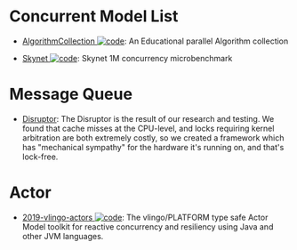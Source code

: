 # Concurrent Model List

- [AlgorithmCollection ![code](https://shorturl.at/dlxyK)](https://github.com/s-hironobu/AlgorithmCollection): An Educational parallel Algorithm collection

- [Skynet ![code](https://shorturl.at/dlxyK)](https://github.com/atemerev/skynet): Skynet 1M concurrency microbenchmark

# Message Queue

- [Disruptor](http://lmax-exchange.github.io/disruptor/): The Disruptor is the result of our research and testing. We found that cache misses at the CPU-level, and locks requiring kernel arbitration are both extremely costly, so we created a framework which has "mechanical sympathy" for the hardware it's running on, and that's lock-free.

# Actor

- [2019-vlingo-actors ![code](https://shorturl.at/dlxyK)](https://github.com/vlingo/vlingo-actors): The vlingo/PLATFORM type safe Actor Model toolkit for reactive concurrency and resiliency using Java and other JVM languages.
